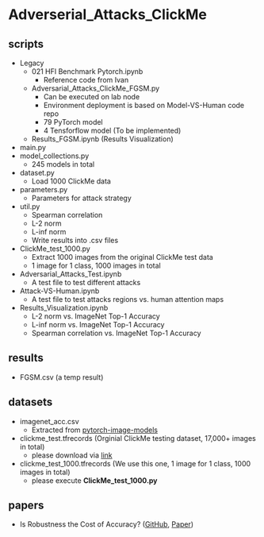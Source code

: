 # Adverserial_Attacks_ClickMe

## scripts
- Legacy 
    - 021 HFI Benchmark Pytorch.ipynb  
        - Reference code from Ivan
    - Adversarial_Attacks_ClickMe_FGSM.py 
        - Can be executed on lab node
        - Environment deployment is based on Model-VS-Human code repo
        - 79 PyTorch model
        - 4 Tensforflow model (To be implemented)
    - Results_FGSM.ipynb (Results Visualization)
- main.py
- model_collections.py
    - 245 models in total
- dataset.py
    - Load 1000 ClickMe data
- parameters.py
    - Parameters for attack strategy
- util.py
    - Spearman correlation
    - L-2 norm
    - L-inf norm
    - Write results into .csv files
- ClickMe_test_1000.py  
    - Extract 1000 images from the original ClickMe test data
    - 1 image for 1 class, 1000 images in total
- Adversarial_Attacks_Test.ipynb
    - A test file to test different attacks
- Attack-VS-Human.ipynb
    - A test file to test attacks regions vs. human attention maps
- Results_Visualization.ipynb
    - L-2 norm vs. ImageNet Top-1 Accuracy
    - L-inf norm vs. ImageNet Top-1 Accuracy
    - Spearman correlation vs. ImageNet Top-1 Accuracy

## results 
- FGSM.csv (a temp result)

## datasets
- imagenet_acc.csv
    - Extracted from [pytorch-image-models](https://github.com/huggingface/pytorch-image-models/blob/main/results/results-imagenet.csv)
- clickme_test.tfrecords (Orginial ClickMe testing dataset, 17,000+ images in total)
    - please download via [link](https://drive.google.com/file/d/1-0qjq7LYGokmpXs9e6G9DbUvZxJJUAdm/view?usp=share_link)
- clickme_test_1000.tfrecords (We use this one, 1 image for 1 class, 1000 images in total)
    - please execute **ClickMe_test_1000.py**

## papers
- Is Robustness the Cost of Accuracy? ([GitHub](https://github.com/huanzhang12/Adversarial_Survey), [Paper](https://arxiv.org/abs/1808.01688))
